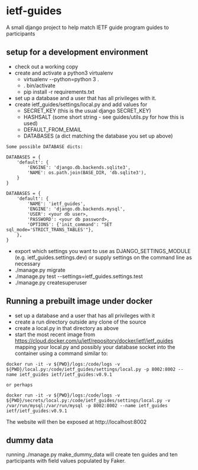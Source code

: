 # ietf-guides
A small django project to help match IETF guide program guides to participants

## setup for a development environment
* check out a working copy
* create and activate a python3 virtualenv
  - virtualenv --python=python 3 .
  - . bin/activate
  - pip install -r requirements.txt
* set up a database and a user that has all privileges with it.
* create ietf_guides/settings/local.py and add values for
  - SECRET_KEY   (this is the usual django SECRET_KEY)
  - HASHSALT     (some short string - see guides/utils.py for how this is used)
  - DEFAULT_FROM_EMAIL
  - DATABASES    (a dict matching the database you set up above)
```
Some possible DATABASE dicts:

DATABASES = {
    'default': {
        'ENGINE': 'django.db.backends.sqlite3',
        'NAME': os.path.join(BASE_DIR, 'db.sqlite3'),
    }
}

DATABASES = {
    'default': {
        'NAME': 'ietf_guides',
        'ENGINE': 'django.db.backends.mysql',
        'USER': <your db user>,
        'PASSWORD': <your db password>,
        'OPTIONS': {'init_command': "SET sql_mode='STRICT_TRANS_TABLES'"},
    },
}
```
* export which settings you want to use as DJANGO_SETTINGS_MODULE (e.g. ietf_guides.settings.dev) or supply settings on the command line as necessary
* ./manage.py migrate
* ./manage.py test --settings=ietf_guides.settings.test
* ./manage.py createsuperuser

## Running a prebuilt image under docker
* set up a database and a user that has all privileges with it
* create a run directory outside any clone of the source
* create a local.py in that directory as above
* start the most recent image from <https://cloud.docker.com/u/ietf/repository/docker/ietf/ietf_guides> mapping your local.py and possibly your database socket into the container using a command similar to:
```
docker run -it -v ${PWD}/logs:/code/logs -v ${PWD}/local.py:/code/ietf_guides/settings/local.py -p 8002:8002 --name ietf_guides ietf/ietf_guides:v0.9.1

or perhaps

docker run -it -v ${PWD}/logs:/code/logs -v ${PWD}/secrets/local.py:/code/ietf_guides/settings/local.py -v /var/run/mysql:/var/run/mysql -p 8002:8002 --name ietf_guides ietf/ietf_guides:v0.9.1
```
The website will then be exposed at http://localhost:8002

## dummy data
running ./manage.py make_dummy_data will create ten guides and ten participants with field values populated by Faker.
